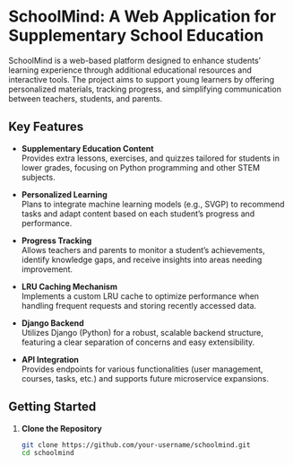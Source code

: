 # SchoolMind: A Web Application for Supplementary School Education

SchoolMind is a web-based platform designed to enhance students’ learning experience through additional educational resources and interactive tools. The project aims to support young learners by offering personalized materials, tracking progress, and simplifying communication between teachers, students, and parents.

## Key Features

- **Supplementary Education Content**  
  Provides extra lessons, exercises, and quizzes tailored for students in lower grades, focusing on Python programming and other STEM subjects.

- **Personalized Learning**  
  Plans to integrate machine learning models (e.g., SVGP) to recommend tasks and adapt content based on each student’s progress and performance.

- **Progress Tracking**  
  Allows teachers and parents to monitor a student’s achievements, identify knowledge gaps, and receive insights into areas needing improvement.

- **LRU Caching Mechanism**  
  Implements a custom LRU cache to optimize performance when handling frequent requests and storing recently accessed data.

- **Django Backend**  
  Utilizes Django (Python) for a robust, scalable backend structure, featuring a clear separation of concerns and easy extensibility.

- **API Integration**  
  Provides endpoints for various functionalities (user management, courses, tasks, etc.) and supports future microservice expansions.

## Getting Started

1. **Clone the Repository**  
   ```bash
   git clone https://github.com/your-username/schoolmind.git
   cd schoolmind
